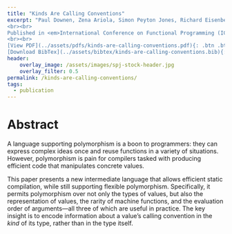 ```yaml
---
title: "Kinds Are Calling Conventions"
excerpt: "Paul Downen, Zena Ariola, Simon Peyton Jones, Richard Eisenberg. (2020).
<br><br>
Published in <em>International Conference on Functional Programming (ICFP'20)</em> by ACM
<br><br>
[View PDF](../assets/pdfs/kinds-are-calling-conventions.pdf){: .btn .btn--info ..btn--x-large}
[Download BibTex](../assets/bibtex/kinds-are-calling-conventions.bib){: .btn .btn--info ..btn--x-large}"
header:
    overlay_image: /assets/images/spj-stock-header.jpg
    overlay_filter: 0.5
permalink: /kinds-are-calling-conventions/
tags:
  - publication
---
```


# Abstract
A language supporting polymorphism is a boon to programmers: they can express complex ideas once and reuse functions in a variety of situations. However, polymorphism is pain for compilers tasked with producing efficient code that manipulates concrete values.

This paper presents a new intermediate language that allows efficient static compilation, while still supporting flexible polymorphism. Specifically, it permits polymorphism over not only the types of values, but also the representation of values, the rarity of machine functions, and the evaluation order of arguments—all three of which are useful in practice. The key insight is to encode information about a value’s calling convention in the _kind_ of its type, rather than in the type itself.
